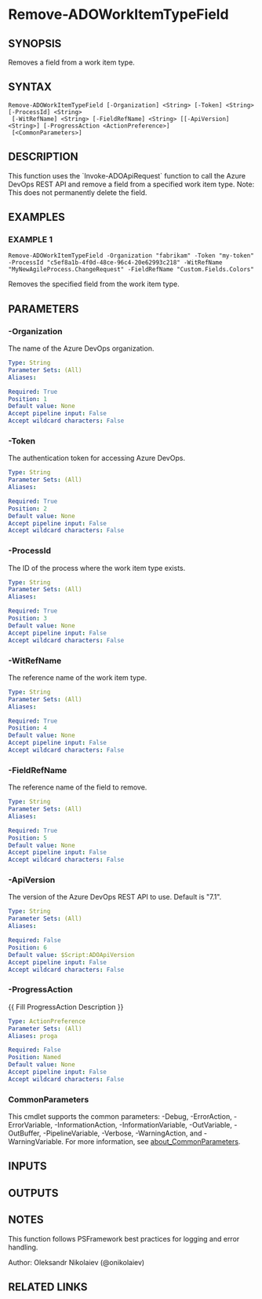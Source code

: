 ﻿---
external help file: ado.tools-help.xml
Module Name: ado.tools
online version:
schema: 2.0.0
---

# Remove-ADOWorkItemTypeField

## SYNOPSIS
Removes a field from a work item type.

## SYNTAX

```
Remove-ADOWorkItemTypeField [-Organization] <String> [-Token] <String> [-ProcessId] <String>
 [-WitRefName] <String> [-FieldRefName] <String> [[-ApiVersion] <String>] [-ProgressAction <ActionPreference>]
 [<CommonParameters>]
```

## DESCRIPTION
This function uses the \`Invoke-ADOApiRequest\` function to call the Azure DevOps REST API and remove a field from a specified work item type.
Note: This does not permanently delete the field.

## EXAMPLES

### EXAMPLE 1
```
Remove-ADOWorkItemTypeField -Organization "fabrikam" -Token "my-token" -ProcessId "c5ef8a1b-4f0d-48ce-96c4-20e62993c218" -WitRefName "MyNewAgileProcess.ChangeRequest" -FieldRefName "Custom.Fields.Colors"
```

Removes the specified field from the work item type.

## PARAMETERS

### -Organization
The name of the Azure DevOps organization.

```yaml
Type: String
Parameter Sets: (All)
Aliases:

Required: True
Position: 1
Default value: None
Accept pipeline input: False
Accept wildcard characters: False
```

### -Token
The authentication token for accessing Azure DevOps.

```yaml
Type: String
Parameter Sets: (All)
Aliases:

Required: True
Position: 2
Default value: None
Accept pipeline input: False
Accept wildcard characters: False
```

### -ProcessId
The ID of the process where the work item type exists.

```yaml
Type: String
Parameter Sets: (All)
Aliases:

Required: True
Position: 3
Default value: None
Accept pipeline input: False
Accept wildcard characters: False
```

### -WitRefName
The reference name of the work item type.

```yaml
Type: String
Parameter Sets: (All)
Aliases:

Required: True
Position: 4
Default value: None
Accept pipeline input: False
Accept wildcard characters: False
```

### -FieldRefName
The reference name of the field to remove.

```yaml
Type: String
Parameter Sets: (All)
Aliases:

Required: True
Position: 5
Default value: None
Accept pipeline input: False
Accept wildcard characters: False
```

### -ApiVersion
The version of the Azure DevOps REST API to use.
Default is "7.1".

```yaml
Type: String
Parameter Sets: (All)
Aliases:

Required: False
Position: 6
Default value: $Script:ADOApiVersion
Accept pipeline input: False
Accept wildcard characters: False
```

### -ProgressAction
{{ Fill ProgressAction Description }}

```yaml
Type: ActionPreference
Parameter Sets: (All)
Aliases: proga

Required: False
Position: Named
Default value: None
Accept pipeline input: False
Accept wildcard characters: False
```

### CommonParameters
This cmdlet supports the common parameters: -Debug, -ErrorAction, -ErrorVariable, -InformationAction, -InformationVariable, -OutVariable, -OutBuffer, -PipelineVariable, -Verbose, -WarningAction, and -WarningVariable. For more information, see [about_CommonParameters](http://go.microsoft.com/fwlink/?LinkID=113216).

## INPUTS

## OUTPUTS

## NOTES
This function follows PSFramework best practices for logging and error handling.

Author: Oleksandr Nikolaiev (@onikolaiev)

## RELATED LINKS
